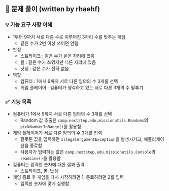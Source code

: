 ## 🔎 문제 풀이 (written by rhaehf)

### 💡 기능 요구 사항 이해

- 1부터 9까지 서로 다른 수로 이루어진 3자리 수를 맞추는 게임
  - 같은 수가 2번 이상 쓰이면 안됨
- 판정
  - 스트라이크 : 같은 수가 샅은 자리에 있음
  - 볼 : 같은 수가 쓰였지만 다른 자리에 있음
  - 낫싱 : 같은 수가 전혀 없음
- 역할
  - 컴퓨터 : 1에서 9까지 서로 다른 임의의 수 3개를 선택
  - 게임 플레이어 : 컴퓨터가 생각하고 있는 서로 다른 3개의 수 맞추기
  
### ✅ 기능 목록

- 컴퓨터가 1에서 9까지 서로 다른 임의의 수 3개를 선택
  - Random 값 추출은 `camp.nextstep.edu.missionutils.Randoms`의 `pickNumberInRange()`를 활용함
- 게임 플레이어가 서로 다른 임의의 수 3개를 입력
  - 잘못된 값을 입력하면 `IllegalArgumentException`을 발생시키고, 애플리케이션을 종료함
  - 사용자가 입력하는 값은 `camp.nextstep.edu.missionutils.Console`의 `readLine()`을 활용함
- 컴퓨터는 입력한 숫자에 대한 결과 출력
  - 스트라이크, 볼, 낫싱
- 게임 종료 후 게임을 다시 시작하려면 1, 종료하려면 2를 입력
  - 입력한 숫자에 맞게 실행함
